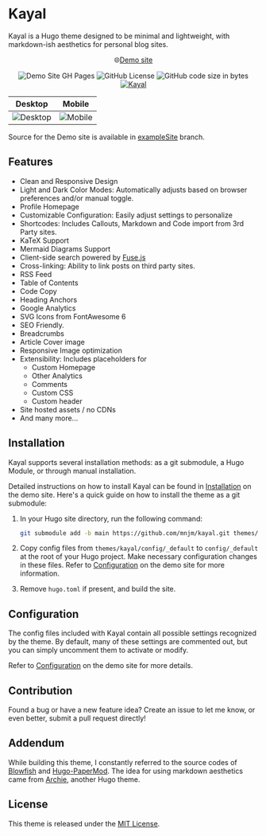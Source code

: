 # Kayal

Kayal is a Hugo theme designed to be minimal and lightweight, with markdown-ish aesthetics for personal blog sites.

<p styles="font-size: 2em; font-weight:bold;" align="center">🌐<a href="https://mnjm.github.io/kayal/">Demo site</a></p>
<p align="center">
<img src="https://github.com/mnjm/kayal/actions/workflows/main.yaml/badge.svg" alt="Demo Site GH Pages">
<img src="https://img.shields.io/github/license/mnjm/kayal" alt="GitHub License">
<img src="https://img.shields.io/github/languages/code-size/mnjm/kayal" alt="GitHub code size in bytes">
<a href="https://themes.gohugo.io/themes/kayal/"><img src="https://img.shields.io/badge/Hugo--Themes-@Kayal-blue" alt="Kayal"></a>
</p>

| Desktop | Mobile |
| ---- | ---- |
|![Desktop](https://github.com/mnjm/kayal/blob/main/images/tn.png?raw=true)|![Mobile](https://github.com/mnjm/kayal/blob/main/images/mobile.png?raw=true)|

Source for the Demo site is available in [exampleSite](https://github.com/mnjm/kayal/tree/exampleSite) branch.

## Features
- Clean and Responsive Design
- Light and Dark Color Modes: Automatically adjusts based on browser preferences and/or manual toggle.
- Profile Homepage
- Customizable Configuration: Easily adjust settings to personalize
- Shortcodes: Includes Callouts, Markdown and Code import from 3rd Party sites.
- KaTeX Support
- Mermaid Diagrams Support
- Client-side search powered by [Fuse.js](https://www.fusejs.io/)
- Cross-linking: Ability to link posts on third party sites.
- RSS Feed
- Table of Contents
- Code Copy
- Heading Anchors
- Google Analytics
- SVG Icons from FontAwesome 6
- SEO Friendly.
- Breadcrumbs
- Article Cover image
- Responsive Image optimization
- Extensibility: Includes placeholders for
    - Custom Homepage
    - Other Analytics
    - Comments
    - Custom CSS
    - Custom header
- Site hosted assets / no CDNs
- And many more...

## Installation
Kayal supports several installation methods: as a git submodule, a Hugo Module, or through manual installation.

Detailed instructions on how to install Kayal can be found in [Installation](https://mnjm.github.io/kayal/docs/getting-started/) on the demo site. Here's a quick guide on how to install the theme as a git submodule:

1. In your Hugo site directory, run the following command:

    ```bash
    git submodule add -b main https://github.com/mnjm/kayal.git themes/kayal
    ```

2. Copy config files from `themes/kayal/config/_default` to `config/_default` at the root of your Hugo project. Make necessary configuration changes in these files. Refer to [Configuration](https://mnjm.github.io/kayal/docs/configuration/) on the demo site for more information.
3. Remove `hugo.toml` if present, and build the site.

## Configuration

The config files included with Kayal contain all possible settings recognized by the theme. By default, many of these settings are commented out, but you can simply uncomment them to activate or modify.

Refer to [Configuration](https://mnjm.github.io/kayal/docs/configuration/) on the demo site for more details.

## Contribution
Found a bug or have a new feature idea? Create an issue to let me know, or even better, submit a pull request directly!

## Addendum
While building this theme, I constantly referred to the source codes of [Blowfish](https://github.com/nunocoracao/blowfish) and [Hugo-PaperMod](https://github.com/adityatelange/hugo-PaperMod). The idea for using markdown aesthetics came from [Archie](https://github.com/mnjm/archie), another Hugo theme.

## License
This theme is released under the [MIT License](./LICENSE).
